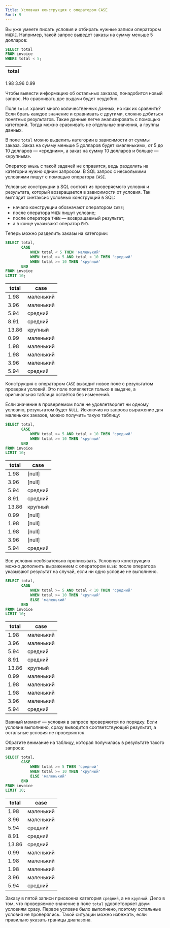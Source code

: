 ```yaml
---
Title: Условная конструкция с оператором CASE
Sort: 9
---
```



Вы уже умеете писать условия и отбирать нужные записи оператором `WHERE`. Например, такой запрос выведет заказы на сумму меньше 5 долларов:

```SQL
SELECT total
FROM invoice
WHERE total < 5; 
```

total|
|--
1.98
3.96
0.99

Чтобы вывести информацию об остальных заказах, понадобится новый запрос. Но сравнивать две выдачи будет неудобно.

Поле `total` хранит много количественных данных, но как их сравнить? Если брать каждое значение и сравнивать с другими, сложно добиться понятных результатов. Такие данные легче анализировать с помощью категорий. Тогда можно сравнивать не отдельные значения, а группы данных.

В поле `total` можно выделить категории в зависимости от суммы заказа. Заказ на сумму меньше 5 долларов будет «маленьким», от 5 до 10 долларов — «средним», а заказ на сумму 10 долларов и больше — «крупным». 

Оператор `WHERE` с такой задачей не справится, ведь разделить на категории нужно одним запросом.  В SQL запрос с несколькими условиями пишут с помощью оператора `CASE`. 

Условные конструкции в SQL состоят из проверяемого условия и результата, который возвращается в зависимости от условия. Так выглядит синтаксис условных конструкций в SQL: 
- начало конструкции обозначают оператором `CASE`;
- после оператора `WHEN` пишут условие;
- после оператора `THEN` — возвращаемый результат;
- а в конце указывают оператор `END`.

Теперь можно разделить заказы на категории:

```SQL
SELECT total,
       CASE
           WHEN total < 5 THEN 'маленький'
           WHEN total >= 5 AND total < 10 THEN 'средний'
           WHEN total >= 10 THEN 'крупный'
       END
FROM invoice
LIMIT 10; 
```

total|	case
--|--
1.98|	маленький
3.96|	маленький
5.94|	средний
8.91|	средний
13.86|	крупный
0.99|	маленький
1.98|	маленький
1.98|	маленький
3.96|	маленький
5.94|	средний

Конструкция с оператором `CASE` выводит новое поле с результатом проверки условий. Это поле появляется только в выдаче, а оригинальная таблица остаётся без изменений. 

Если значение в проверяемом поле не удовлетворяет ни одному условию, результатом будет `NULL`. Исключив из запроса выражение для маленьких заказов, можно получить такую таблицу:

```SQL
SELECT total,
       CASE
           WHEN total >= 5 AND total < 10 THEN 'средний'
           WHEN total >= 10 THEN 'крупный'
       END
FROM invoice
LIMIT 10; 
```

total|	case
--|--
1.98|	[null]
3.96|	[null]
5.94|	средний
8.91|	средний
13.86|	крупный
0.99|	[null]
1.98|	[null]
1.98|	[null]
3.96|	[null]
5.94|	средний

Все условия необязательно прописывать. Условную конструкцию можно дополнить выражением с оператором `ELSE`: после оператора указывают результат на случай, если ни одно условие не выполнено.

```SQL
SELECT total,
       CASE
           WHEN total >= 5 AND total < 10 THEN 'средний'
           WHEN total >= 10 THEN 'крупный'
           ELSE 'маленький'
       END
FROM invoice
LIMIT 10; 
```

total|	case
--|--
1.98|	маленький
3.96|	маленький
5.94|	средний
8.91|	средний
13.86|	крупный
0.99|	маленький
1.98|	маленький
1.98|	маленький
3.96|	маленький
5.94|	средний

Важный момент — условия в запросе проверяются по порядку. Если условие выполнено, сразу выводится соответствующий результат, а остальные условия не проверяются.

Обратите внимание на таблицу, которая получилась в результате такого запроса:

```SQL
SELECT total,
       CASE
           WHEN total >= 5 THEN 'средний'
           WHEN total >= 10 THEN 'крупный'
           ELSE 'маленький'
       END
FROM invoice
LIMIT 10; 
```

total|	case
--|--
1.98|	маленький
3.96|	маленький
5.94|	средний
8.91|	средний
13.86|	средний
0.99|	маленький
1.98|	маленький
1.98|	маленький
3.96|	маленький
5.94|	средний

Заказу в пятой записи присвоена категория `средний`, а не `крупный`. Дело в том, что проверяемое значение в поле `total` удовлетворяет двум условиям сразу. Первое условие было выполнено, поэтому остальные условия не проверялись. Такой ситуации можно избежать, если правильно указать границы диапазона.

